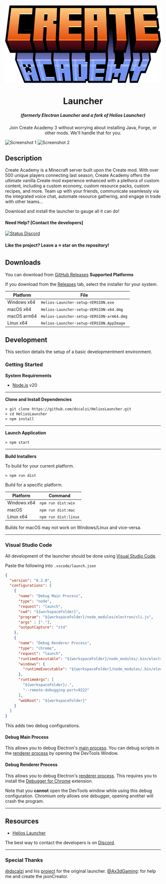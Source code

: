 <p align="center"><img src="./app/assets/images/minecraft_title.png" width="550px" height="250px" alt="aventium softworks"></p>

<h1 align="center">Launcher</h1>

<em><h5 align="center">(formerly Electron Launcher and a fork of Helios Launcher)</h5></em>

<p align="center">Join Create Academy 3 without worrying about installing Java, Forge, or other mods. We'll handle that for you.</p>

![Screenshot 1](https://i.imgur.com/GYR4suf.png)
![Screenshot 2](https://i.imgur.com/UZ3i3HE.png)

## Description

Create Academy is a Minecraft server built upon the Create mod. With over 500 unique players connecting last season, Create Academy offers the ultimate vanilla Create mod experience enhanced with a plethora of custom content, including a custom economy, custom resource packs, custom recipes, and more. Team up with your friends, communicate seamlessly via the integrated voice chat, automate resource gathering, and engage in trade with other teams...

Download and install the launcher to gauge all it can do!

#### Need Help? [Contact the developers]

[![Status Discord](https://lanyard.cnrad.dev/api/431469113341116426)](https://discord.com/users/431469113341116426)

#### Like the project? Leave a ⭐ star on the repository!

## Downloads

You can download from [GitHub Releases](https://github.com/Fairy-Jeux/CreateAcademyLauncher/releases)
**Supported Platforms**

If you download from the [Releases](https://github.com/Fairy-Jeux/CreateAcademyLauncher/releases) tab, select the installer for your system.

| Platform | File |
| -------- | ---- |
| Windows x64 | `Helios-Launcher-setup-VERSION.exe` |
| macOS x64 | `Helios-Launcher-setup-VERSION-x64.dmg` |
| macOS arm64 | `Helios-Launcher-setup-VERSION-arm64.dmg` |
| Linux x64 | `Helios-Launcher-setup-VERSION.AppImage` |

## Development

This section details the setup of a basic developmentment environment.

### Getting Started

**System Requirements**

* [Node.js][nodejs] v20

---

**Clone and Install Dependencies**

```console
> git clone https://github.com/dscalzi/HeliosLauncher.git
> cd HeliosLauncher
> npm install
```

---

**Launch Application**

```console
> npm start
```

---

**Build Installers**

To build for your current platform.

```console
> npm run dist
```

Build for a specific platform.

| Platform    | Command              |
| ----------- | -------------------- |
| Windows x64 | `npm run dist:win`   |
| macOS       | `npm run dist:mac`   |
| Linux x64   | `npm run dist:linux` |

Builds for macOS may not work on Windows/Linux and vice-versa.

---

### Visual Studio Code

All development of the launcher should be done using [Visual Studio Code][vscode].

Paste the following into `.vscode/launch.json`

```JSON
{
  "version": "0.2.0",
  "configurations": [
    {
      "name": "Debug Main Process",
      "type": "node",
      "request": "launch",
      "cwd": "${workspaceFolder}",
      "program": "${workspaceFolder}/node_modules/electron/cli.js",
      "args" : ["."],
      "outputCapture": "std"
    },
    {
      "name": "Debug Renderer Process",
      "type": "chrome",
      "request": "launch",
      "runtimeExecutable": "${workspaceFolder}/node_modules/.bin/electron",
      "windows": {
        "runtimeExecutable": "${workspaceFolder}/node_modules/.bin/electron.cmd"
      },
      "runtimeArgs": [
        "${workspaceFolder}/.",
        "--remote-debugging-port=9222"
      ],
      "webRoot": "${workspaceFolder}"
    }
  ]
}
```

This adds two debug configurations.

#### Debug Main Process

This allows you to debug Electron's [main process][mainprocess]. You can debug scripts in the [renderer process][rendererprocess] by opening the DevTools Window.

#### Debug Renderer Process

This allows you to debug Electron's [renderer process][rendererprocess]. This requires you to install the [Debugger for Chrome][chromedebugger] extension.

Note that you **cannot** open the DevTools window while using this debug configuration. Chromium only allows one debugger, opening another will crash the program.

---

## Resources

* [Helios Launcher](https://github.com/dscalzi/HeliosLauncher)

The best way to contact the developers is on [Discord](https://discord.com/users/431469113341116426).

---


[nodejs]: https://nodejs.org/en/ 'Node.js'
[vscode]: https://code.visualstudio.com/ 'Visual Studio Code'
[mainprocess]: https://electronjs.org/docs/tutorial/application-architecture#main-and-renderer-processes 'Main Process'
[rendererprocess]: https://electronjs.org/docs/tutorial/application-architecture#main-and-renderer-processes 'Renderer Process'
[chromedebugger]: https://marketplace.visualstudio.com/items?itemName=msjsdiag.debugger-for-chrome 'Debugger for Chrome'
[discord]: https://discord.gg/zNWUXdt 'Discord'
[issues]: https://github.com/dscalzi/HeliosLauncher/wiki 'issues'
[nebula]: https://github.com/dscalzi/Nebula 'dscalzi/Nebula'
[v2branch]: https://github.com/dscalzi/HeliosLauncher/tree/ts-refactor 'v2 branch'

### Special Thanks

[@dscalzi](https://github.com/dscalzi) and his [project](https://github.com/dscalzi/HeliosLauncher) for the original launcher.
[@Ax3dGaming](https://github.com/Ax3dGaming): for help me and create the jsonCreator.
